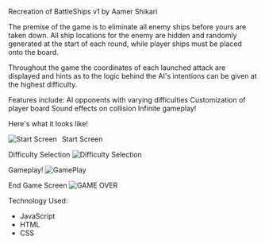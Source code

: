 Recreation of BattleShips v1
by Aamer Shikari

The premise of the game is to eliminate all enemy ships before yours
are taken down. All ship locations for the enemy are hidden and randomly 
generated at the start of each round, while player ships must be placed 
onto the board. 

Throughout the game the coordinates of each launched attack are displayed
and hints as to the logic behind the AI's intentions can be given at 
the highest difficulty.

Features include: 
AI opponents with varying difficulties 
Customization of player board 
Sound effects on collision
Infinite gameplay!

Here's what it looks like! 

Start Screen
<img src="https://github.com/AamerShikari/BattleShips/tree/main/pics/readMePics/Start.png"
     alt="Start Screen"
     style="float: left; margin-right: 10px;" />

Difficulty Selection 
![Difficulty Selection](https://github.com/AamerShikari/BattleShips/tree/main/pics/readMePics/Difficulty.png?raw=true)

Gameplay!
![GamePlay](https://github.com/AamerShikari/BattleShips/tree/main/pics/readMePics/GamePlay.png?raw=true)

End Game Screen
![GAME OVER](https://github.com/AamerShikari/BattleShips/tree/main/pics/readMePics/EndGame.png)

Technology Used: 
- JavaScript
- HTML
- CSS
